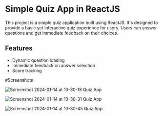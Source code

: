 # Simple Quiz App in ReactJS

This project is a simple quiz application built using ReactJS. It's designed to provide a basic yet interactive quiz experience for users. Users can answer questions and get immediate feedback on their choices.

## Features

- Dynamic question loading
- Immediate feedback on answer selection
- Score tracking

#Screenshots

![Screenshot 2024-01-14 at 10-30-18 Quiz App](https://github.com/MaheshK04/quiz-app/assets/109820878/b078ec8a-6dae-47ca-b3b6-afdb7d7bb729)

![Screenshot 2024-01-14 at 10-30-31 Quiz App](https://github.com/MaheshK04/quiz-app/assets/109820878/0d2e7242-e495-4c0c-84bd-7b310258ddd7)


![Screenshot 2024-01-14 at 10-30-45 Quiz App](https://github.com/MaheshK04/quiz-app/assets/109820878/d547d6c7-223d-4fc1-aaff-8a387d5aaebf)


